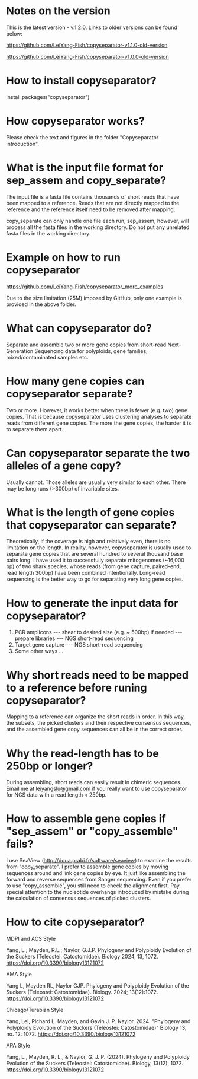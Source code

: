 # Notes on the version
This is the latest version - v.1.2.0. Links to older versions can be found below:

https://github.com/LeiYang-Fish/copyseparator-v1.1.0-old-version

https://github.com/LeiYang-Fish/copyseparator-v1.0.0-old-version

# How to install copyseparator?
install.packages("copyseparator")

# How copyseparator works?
Please check the text and figures in the folder "Copyseparator introduction".

# What is the input file format for sep_assem and copy_separate?
The input file is a fasta file contains thousands of short reads that have been mapped to a reference. Reads that are not directly mapped to the reference and the reference itself need to be removed after mapping.

copy_separate can only handle one file each run, sep_assem, however, will process all the fasta files in the working directory. Do not put any unrelated fasta files in the working directory.
  
# Example on how to run copyseparator
https://github.com/LeiYang-Fish/copyseparator_more_examples

Due to the size limitation (25M) imposed by GitHub, only one example is provided in the above folder.

# What can copyseparator do?
Separate and assemble two or more gene copies from short-read Next-Generation Sequencing data for polyploids, gene families, mixed/contaminated samples etc.

# How many gene copies can copyseparator separate?
Two or more. However, it works better when there is fewer (e.g. two) gene copies. That is because copyseparator uses clustering analyses to separate reads from different gene copies. The more the gene copies, the harder it is to separate them apart.

# Can copyseparator separate the two alleles of a gene copy?
Usually cannot. Those alleles are usually very similar to each other. There may be long runs (>300bp) of invariable sites.

# What is the length of gene copies that copyseparator can separate?
Theoretically, if the coverage is high and relatively even, there is no limitation on the length. In reality, however, copyseparator is usually used to separate gene copies that are several hundred to several thousand base pairs long. I have used it to successfully separate mitogenomes (~16,000 bp) of two shark species, whose reads (from gene capture, paired-end, read length 300bp) have been combined intentionally. Long-read sequencing is the better way to go for separating very long gene copies.

# How to generate the input data for copyseparator?
1. PCR amplicons --- shear to desired size (e.g. ~ 500bp) if needed --- prepare libraries --- NGS short-read sequencing
2. Target gene capture --- NGS short-read sequencing
3. Some other ways ...

# Why short reads need to be mapped to a reference before runing copyseparator?
Mapping to a reference can organize the short reads in order. In this way, the subsets, the picked clusters and their respective consensus sequences, and the assembled gene copy sequences can all be in the correct order.

# Why the read-length has to be 250bp or longer?
During assembling, short reads can easily result in chimeric sequences. Email me at leiyangslu@gmail.com if you really want to use copyseparator for NGS data with a read length < 250bp.

# How to assemble gene copies if "sep_assem" or "copy_assemble" fails?
I use SeaView (http://doua.prabi.fr/software/seaview) to examine the results from "copy_separate". I prefer to assemble gene copies by moving sequences around and link gene copies by eye. It just like assembling the forward and reverse sequences from Sanger sequencing. Even if you prefer to use "copy_assemble", you still need to check the alignment first. Pay special attention to the nucleotide overhangs introduced by mistake during the calculation of consensus sequences of picked clusters.

# How to cite copyseparator?
MDPI and ACS Style

Yang, L.; Mayden, R.L.; Naylor, G.J.P. Phylogeny and Polyploidy Evolution of the Suckers (Teleostei: Catostomidae). Biology 2024, 13, 1072. https://doi.org/10.3390/biology13121072

AMA Style

Yang L, Mayden RL, Naylor GJP. Phylogeny and Polyploidy Evolution of the Suckers (Teleostei: Catostomidae). Biology. 2024; 13(12):1072. https://doi.org/10.3390/biology13121072

Chicago/Turabian Style

Yang, Lei, Richard L. Mayden, and Gavin J. P. Naylor. 2024. "Phylogeny and Polyploidy Evolution of the Suckers (Teleostei: Catostomidae)" Biology 13, no. 12: 1072. https://doi.org/10.3390/biology13121072

APA Style

Yang, L., Mayden, R. L., & Naylor, G. J. P. (2024). Phylogeny and Polyploidy Evolution of the Suckers (Teleostei: Catostomidae). Biology, 13(12), 1072. https://doi.org/10.3390/biology13121072
